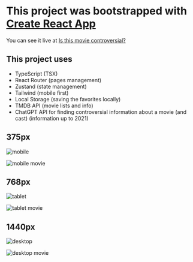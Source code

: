 # This project was bootstrapped with [Create React App](https://github.com/facebook/create-react-app)

You can see it live at [Is this movie controversial?](https://is-this-movie-controversial.vercel.app/)

## This project uses

- TypeScript (TSX)
- React Router (pages management)
- Zustand (state management)
- Tailwind (mobile first)
- Local Storage (saving the favorites locally)
- TMDB API (movie lists and info)
- ChatGPT API for finding controversial information about a movie (and cast) (information up to 2021)

## 375px

![mobile](./public/screenshots/is-this-movie-controversial.vercel.app_.png)

![mobile movie](<./public/screenshots/is-this-movie-controversial.vercel.app_(5).png>)

## 768px

![tablet](<./public/screenshots/is-this-movie-controversial.vercel.app_(1).png>)

![tablet movie](<./public/screenshots/is-this-movie-controversial.vercel.app_(6).png>)

## 1440px

![desktop](<./public/screenshots/is-this-movie-controversial.vercel.app_(7).png>)

![desktop movie](<./public/screenshots/is-this-movie-controversial.vercel.app_(4).png>)

